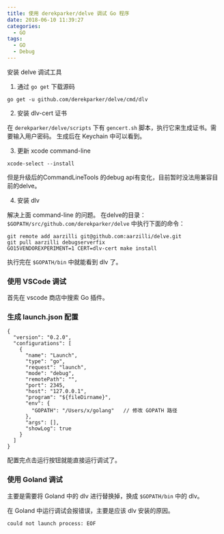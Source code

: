 ```yaml
---
title: 使用 derekparker/delve 调试 Go 程序
date: 2018-06-10 11:39:27
categories:
  - GO
tags:
  - GO
  - Debug
---
```


安装 delve 调试工具

1. 通过 `go get` 下载源码

```
go get -u github.com/derekparker/delve/cmd/dlv
```

2. 安装 dlv-cert 证书

在 `derekparker/delve/scripts` 下有 `gencert.sh` 脚本，执行它来生成证书。需要输入用户密码。
生成后在 Keychain 中可以看到。

3. 更新 xcode command-line

```
xcode-select --install
```

<!--more-->

但是升级后的CommandLineTools 的debug api有变化，目前暂时没法用兼容目前的delve。

4. 安装 dlv

解决上面 command-line 的问题。
在delve的目录：`$GOPATH/src/github.com/derekparker/delve` 中执行下面的命令：

```
git remote add aarzilli git@github.com:aarzilli/delve.git
git pull aarzilli debugserverfix
GO15VENDOREXPERIMENT=1 CERT=dlv-cert make install
```

执行完在 `$GOPATH/bin` 中就能看到 dlv 了。

### 使用 VSCode 调试
首先在 vscode 商店中搜索 Go 插件。

### 生成 launch.json 配置

```
{
  "version": "0.2.0",
  "configurations": [
    {
      "name": "Launch",
      "type": "go",
      "request": "launch",
      "mode": "debug",
      "remotePath": "",
      "port": 2345,
      "host": "127.0.0.1",
      "program": "${fileDirname}",
      "env": {
        "GOPATH": "/Users/x/golang"   // 修改 GOPATH 路径
      },
      "args": [],
      "showLog": true
    }
  ]
}
```

配置完点击运行按钮就能直接运行调试了。

### 使用 Goland 调试
主要是需要将 Goland 中的 dlv 进行替换掉，换成 `$GOPATH/bin` 中的 dlv。

在 Goland 中运行调试会报错误，主要是应该 dlv 安装的原因。

```
could not launch process: EOF
```
